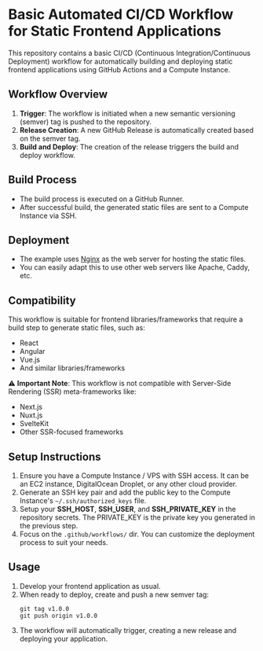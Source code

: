 # Basic Automated CI/CD Workflow for Static Frontend Applications

This repository contains a basic CI/CD (Continuous Integration/Continuous Deployment) workflow for automatically building and deploying static frontend applications using GitHub Actions and a Compute Instance.

## Workflow Overview

1. **Trigger**: The workflow is initiated when a new semantic versioning (semver) tag is pushed to the repository.
2. **Release Creation**: A new GitHub Release is automatically created based on the semver tag.
3. **Build and Deploy**: The creation of the release triggers the build and deploy workflow.

## Build Process

- The build process is executed on a GitHub Runner.
- After successful build, the generated static files are sent to a Compute Instance via SSH.

## Deployment

- The example uses [Nginx](https://nginx.org/en/) as the web server for hosting the static files.
- You can easily adapt this to use other web servers like Apache, Caddy, etc.

## Compatibility

This workflow is suitable for frontend libraries/frameworks that require a build step to generate static files, such as:

- React
- Angular
- Vue.js
- And similar libraries/frameworks

⚠️ **Important Note**: This workflow is not compatible with Server-Side Rendering (SSR) meta-frameworks like:

- Next.js
- Nuxt.js
- SvelteKit
- Other SSR-focused frameworks

## Setup Instructions
1. Ensure you have a Compute Instance / VPS with SSH access. It can be an EC2 instance, DigitalOcean Droplet, or any other cloud provider.
2. Generate an SSH key pair and add the public key to the Compute Instance's `~/.ssh/authorized_keys` file.
3. Setup your **SSH_HOST**, **SSH_USER**, and **SSH_PRIVATE_KEY** in the repository secrets. The PRIVATE_KEY is the private key you generated in the previous step.
4. Focus on the `.github/workflows/` dir. You can customize the deployment process to suit your needs.

## Usage

1. Develop your frontend application as usual.
2. When ready to deploy, create and push a new semver tag:
   ```
   git tag v1.0.0
   git push origin v1.0.0
   ```
3. The workflow will automatically trigger, creating a new release and deploying your application.
